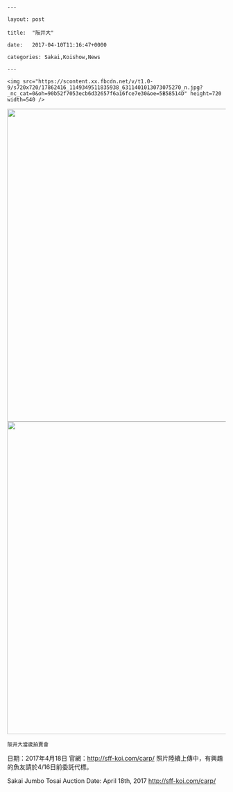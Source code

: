 
    --- 

    layout: post 

    title:  "阪井大" 

    date:   2017-04-10T11:16:47+0000 

    categories: Sakai,Koishow,News 

    --- 

    <img src="https://scontent.xx.fbcdn.net/v/t1.0-9/s720x720/17862416_1149349511835938_6311401013073075270_n.jpg?_nc_cat=0&oh=90b52f7053ecb6d32657f6a16fce7e30&oe=5B58514D" height=720 width=540 /> 

<img src="https://scontent.xx.fbcdn.net/v/t1.0-9/s720x720/17757245_1149349521835937_449842065808141013_n.jpg?_nc_cat=0&oh=1b2a113c50baf3f8cea8b4b6b7384cbd&oe=5B5FA966" height=720 width=540 /> 

<img src="https://scontent.xx.fbcdn.net/v/t1.0-9/s720x720/17862306_1149349525169270_1221774703684219816_n.jpg?_nc_cat=0&oh=733dbedb9e99eda2ce4decd2c35a765c&oe=5B644827" height=720 width=540 /> 
 

    

    阪井大當歲拍賣會
日期：2017年4月18日
官網：http://sff-koi.com/carp/
照片陸續上傳中，有興趣的魚友請於4/16日前委託代標。

Sakai Jumbo Tosai Auction
Date: April 18th, 2017
http://sff-koi.com/carp/
    

    